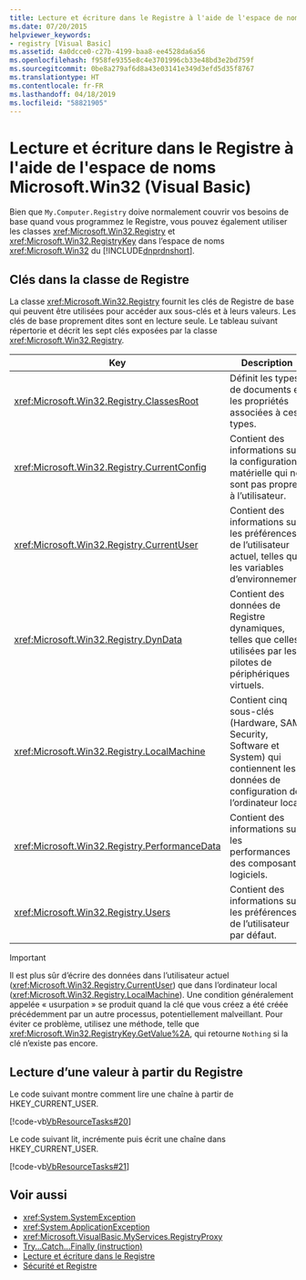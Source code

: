 ```yaml
---
title: Lecture et écriture dans le Registre à l'aide de l'espace de noms Microsoft.Win32 (Visual Basic)
ms.date: 07/20/2015
helpviewer_keywords:
- registry [Visual Basic]
ms.assetid: 4a0dcce0-c27b-4199-baa8-ee4528da6a56
ms.openlocfilehash: f958fe9355e8c4e3701996cb33e48bd3e2bd759f
ms.sourcegitcommit: 0be8a279af6d8a43e03141e349d3efd5d35f8767
ms.translationtype: HT
ms.contentlocale: fr-FR
ms.lasthandoff: 04/18/2019
ms.locfileid: "58821905"
---
```

# <a name="reading-from-and-writing-to-the-registry-using-the-microsoftwin32-namespace-visual-basic"></a>Lecture et écriture dans le Registre à l'aide de l'espace de noms Microsoft.Win32 (Visual Basic)
Bien que `My.Computer.Registry` doive normalement couvrir vos besoins de base quand vous programmez le Registre, vous pouvez également utiliser les classes <xref:Microsoft.Win32.Registry> et <xref:Microsoft.Win32.RegistryKey> dans l’espace de noms <xref:Microsoft.Win32> du [!INCLUDE[dnprdnshort](~/includes/dnprdnshort-md.md)].  
  
## <a name="keys-in-the-registry-class"></a>Clés dans la classe de Registre  
 La classe <xref:Microsoft.Win32.Registry> fournit les clés de Registre de base qui peuvent être utilisées pour accéder aux sous-clés et à leurs valeurs. Les clés de base proprement dites sont en lecture seule. Le tableau suivant répertorie et décrit les sept clés exposées par la classe <xref:Microsoft.Win32.Registry>.  
  
|**Key**|**Description**|  
|-------------|---------------------|  
|<xref:Microsoft.Win32.Registry.ClassesRoot>|Définit les types de documents et les propriétés associées à ces types.|  
|<xref:Microsoft.Win32.Registry.CurrentConfig>|Contient des informations sur la configuration matérielle qui ne sont pas propres à l’utilisateur.|  
|<xref:Microsoft.Win32.Registry.CurrentUser>|Contient des informations sur les préférences de l’utilisateur actuel, telles que les variables d’environnement.|  
|<xref:Microsoft.Win32.Registry.DynData>|Contient des données de Registre dynamiques, telles que celles utilisées par les pilotes de périphériques virtuels.|  
|<xref:Microsoft.Win32.Registry.LocalMachine>|Contient cinq sous-clés (Hardware, SAM, Security, Software et System) qui contiennent les données de configuration de l’ordinateur local.|  
|<xref:Microsoft.Win32.Registry.PerformanceData>|Contient des informations sur les performances des composants logiciels.|  
|<xref:Microsoft.Win32.Registry.Users>|Contient des informations sur les préférences de l’utilisateur par défaut.|  
  
> [!IMPORTANT]
>  Il est plus sûr d’écrire des données dans l’utilisateur actuel (<xref:Microsoft.Win32.Registry.CurrentUser>) que dans l’ordinateur local (<xref:Microsoft.Win32.Registry.LocalMachine>). Une condition généralement appelée « usurpation » se produit quand la clé que vous créez a été créée précédemment par un autre processus, potentiellement malveillant. Pour éviter ce problème, utilisez une méthode, telle que <xref:Microsoft.Win32.RegistryKey.GetValue%2A>, qui retourne `Nothing` si la clé n’existe pas encore.  
  
## <a name="reading-a-value-from-the-registry"></a>Lecture d’une valeur à partir du Registre  
 Le code suivant montre comment lire une chaîne à partir de HKEY_CURRENT_USER.  
  
 [!code-vb[VbResourceTasks#20](~/samples/snippets/visualbasic/VS_Snippets_VBCSharp/VbResourceTasks/VB/Class1.vb#20)]  
  
 Le code suivant lit, incrémente puis écrit une chaîne dans HKEY_CURRENT_USER.  
  
 [!code-vb[VbResourceTasks#21](~/samples/snippets/visualbasic/VS_Snippets_VBCSharp/VbResourceTasks/VB/Class1.vb#21)]  
  
## <a name="see-also"></a>Voir aussi

- <xref:System.SystemException>
- <xref:System.ApplicationException>
- <xref:Microsoft.VisualBasic.MyServices.RegistryProxy>
- [Try...Catch...Finally (instruction)](../../../../visual-basic/language-reference/statements/try-catch-finally-statement.md)
- [Lecture et écriture dans le Registre](../../../../visual-basic/developing-apps/programming/computer-resources/reading-from-and-writing-to-the-registry.md)
- [Sécurité et Registre](../../../../visual-basic/developing-apps/programming/computer-resources/security-and-the-registry.md)
